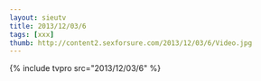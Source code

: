 ```yaml
--- 
layout: sieutv
title: 2013/12/03/6
tags: [xxx]
thumb: http://content2.sexforsure.com/2013/12/03/6/Video.jpg
---
```

{% include tvpro src="2013/12/03/6" %} 
